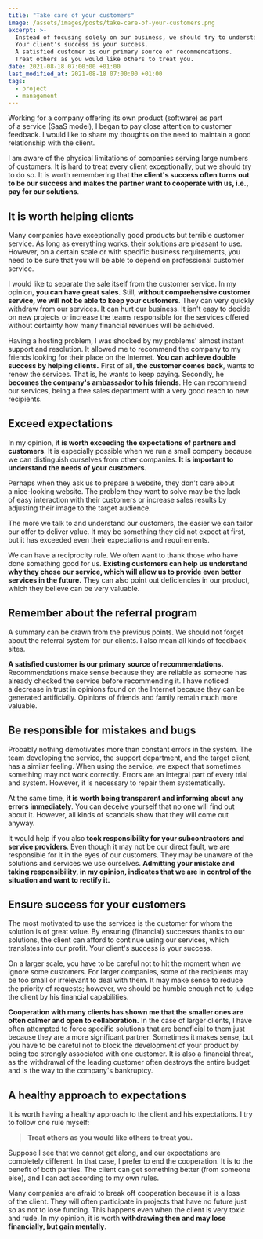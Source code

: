 ```yaml
---
title: "Take care of your customers"
image: /assets/images/posts/take-care-of-your-customers.png
excerpt: >-
  Instead of focusing solely on our business, we should try to understand the client's expectations.
  Your client's success is your success.
  A satisfied customer is our primary source of recommendations.
  Treat others as you would like others to treat you.
date: 2021-08-18 07:00:00 +01:00
last_modified_at: 2021-08-18 07:00:00 +01:00
tags:
  - project
  - management
---
```


  Working for a company offering its own product (software) as part of a service (SaaS model), I began to pay close attention to customer feedback.
  I would like to share my thoughts on the need to maintain a good relationship with the client.

  I am aware of the physical limitations of companies serving large numbers of customers.
  It is hard to treat every client exceptionally, but we should try to do so.
  It is worth remembering that **the client's success often turns out to be our success and makes the partner want to cooperate with us, i.e., pay for our solutions**.

## It is worth helping clients

  Many companies have exceptionally good products but terrible customer service.
  As long as everything works, their solutions are pleasant to use.
  However, on a certain scale or with specific business requirements, you need to be sure that you will be able to depend on professional customer service.

  I would like to separate the sale itself from the customer service.
  In my opinion, **you can have great sales**.
  Still, **without comprehensive customer service, we will not be able to keep your customers**.
  They can very quickly withdraw from our services.
  It can hurt our business.
  It isn't easy to decide on new projects or increase the teams responsible for the services offered without certainty how many financial revenues will be achieved.

  Having a hosting problem, I was shocked by my problems' almost instant support and resolution.
  It allowed me to recommend the company to my friends looking for their place on the Internet.
  **You can achieve double success by helping clients.**
  First of all, **the customer comes back**, wants to renew the services.
  That is, he wants to keep paying.
  Secondly, he **becomes the company's ambassador to his friends**.
  He can recommend our services, being a free sales department with a very good reach to new recipients.

## Exceed expectations

  In my opinion, **it is worth exceeding the expectations of partners and customers**.
  It is especially possible when we run a small company because we can distinguish ourselves from other companies.
  **It is important to understand the needs of your customers.**

  Perhaps when they ask us to prepare a website, they don't care about a nice-looking website.
  The problem they want to solve may be the lack of easy interaction with their customers or increase sales results by adjusting their image to the target audience.

  The more we talk to and understand our customers, the easier we can tailor our offer to deliver value.
  It may be something they did not expect at first, but it has exceeded even their expectations and requirements.

  We can have a reciprocity rule.
  We often want to thank those who have done something good for us.
  **Existing customers can help us understand why they chose our service, which will allow us to provide even better services in the future.**
  They can also point out deficiencies in our product, which they believe can be very valuable.

## Remember about the referral program

  A summary can be drawn from the previous points.
  We should not forget about the referral system for our clients.
  I also mean all kinds of feedback sites.

  **A satisfied customer is our primary source of recommendations.**
  Recommendations make sense because they are reliable as someone has already checked the service before recommending it.
  I have noticed a decrease in trust in opinions found on the Internet because they can be generated artificially.
  Opinions of friends and family remain much more valuable.

## Be responsible for mistakes and bugs

  Probably nothing demotivates more than constant errors in the system.
  The team developing the service, the support department, and the target client, has a similar feeling.
  When using the service, we expect that sometimes something may not work correctly.
  Errors are an integral part of every trial and system.
  However, it is necessary to repair them systematically.

  At the same time, **it is worth being transparent and informing about any errors immediately**.
  You can deceive yourself that no one will find out about it.
  However, all kinds of scandals show that they will come out anyway.

  It would help if you also **took responsibility for your subcontractors and service providers**.
  Even though it may not be our direct fault, we are responsible for it in the eyes of our customers.
  They may be unaware of the solutions and services we use ourselves.
  **Admitting your mistake and taking responsibility, in my opinion, indicates that we are in control of the situation and want to rectify it.**

## Ensure success for your customers

  The most motivated to use the services is the customer for whom the solution is of great value.
  By ensuring (financial) successes thanks to our solutions, the client can afford to continue using our services, which translates into our profit.
  Your client's success is your success.

  On a larger scale, you have to be careful not to hit the moment when we ignore some customers.
  For larger companies, some of the recipients may be too small or irrelevant to deal with them.
  It may make sense to reduce the priority of requests; however, we should be humble enough not to judge the client by his financial capabilities.

  **Cooperation with many clients has shown me that the smaller ones are often calmer and open to collaboration.**
  In the case of larger clients, I have often attempted to force specific solutions that are beneficial to them just because they are a more significant partner.
  Sometimes it makes sense, but you have to be careful not to block the development of your product by being too strongly associated with one customer.
  It is also a financial threat, as the withdrawal of the leading customer often destroys the entire budget and is the way to the company's bankruptcy.

## A healthy approach to expectations

  It is worth having a healthy approach to the client and his expectations.
  I try to follow one rule myself:
  > **Treat others as you would like others to treat you.**

  Suppose I see that we cannot get along, and our expectations are completely different.
  In that case, I prefer to end the cooperation.
  It is to the benefit of both parties.
  The client can get something better (from someone else), and I can act according to my own rules.

  Many companies are afraid to break off cooperation because it is a loss of the client.
  They will often participate in projects that have no future just so as not to lose funding.
  This happens even when the client is very toxic and rude.
  In my opinion, it is worth **withdrawing then and may lose financially, but gain mentally**.
